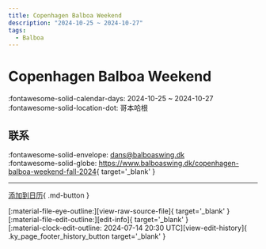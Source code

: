 ```yaml
---
title: Copenhagen Balboa Weekend
description: "2024-10-25 ~ 2024-10-27"
tags:
  - Balboa
---
```


# Copenhagen Balboa Weekend 

:fontawesome-solid-calendar-days: 2024-10-25 ~ 2024-10-27  
:fontawesome-solid-location-dot: 哥本哈根  

## 联系

:fontawesome-solid-envelope: <dans@balboaswing.dk>  
:fontawesome-solid-globe: <https://www.balboaswing.dk/copenhagen-balboa-weekend-fall-2024>{ target='_blank' }  

---

[添加到日历](https://swing.news/ics/zh-Hans/2024/da_DK/copenhagen-balboa-weekend-2024.ics){ .md-button }

<div class="ky_page_footer" markdown>
<div class="ky_page_footer_trailing" markdown="span">
[:material-file-eye-outline:][view-raw-source-file]{ target='_blank' }
[:material-file-edit-outline:][edit-info]{ target='_blank' }
</div>
<div class="ky_page_footer_leading" markdown="span">
[:material-clock-edit-outline: 2024-07-14 20:30 UTC][view-edit-history]{ .ky_page_footer_history_button target='_blank' }
</div>
</div>

[view-raw-source-file]: https://github.com/swingdance/events/blob/main/2024/da_DK/copenhagen-balboa-weekend-2024.json "查看原始源文件"
[edit-info]: https://github.com/swingdance/events/issues/new?assignees=&labels=update+event&projects=&template=03-update_entity.yml&title=%5B2024%2Fda_DK%5D%20Copenhagen%20Balboa%20Weekend&region=da_DK&year=2024&id=copenhagen-balboa-weekend-2024&name=Copenhagen%20Balboa%20Weekend&org_id= "编辑信息"

[view-edit-history]: https://github.com/swingdance/events/commits/main/2024/da_DK/copenhagen-balboa-weekend-2024.json "查看编辑历史"
